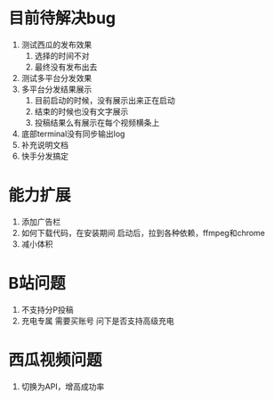 # 目前待解决bug
1. 测试西瓜的发布效果
   1. 选择的时间不对
   2. 最终没有发布出去
2. 测试多平台分发效果
3. 多平台分发结果展示
   1. 目前启动的时候，没有展示出来正在启动
   2. 结束的时候也没有文字展示
   3. 投稿结果么有展示在每个视频横条上
4. 底部terminal没有同步输出log
5. 补充说明文档
6. 快手分发搞定

# 能力扩展
1. 添加广告栏
2. 如何下载代码，在安装期间
  启动后，拉到各种依赖，ffmpeg和chrome
1. 减小体积

# B站问题
1. 不支持分P投稿
2. 充电专属
  需要买账号
  问下是否支持高级充电

# 西瓜视频问题
1. 切换为API，增高成功率
